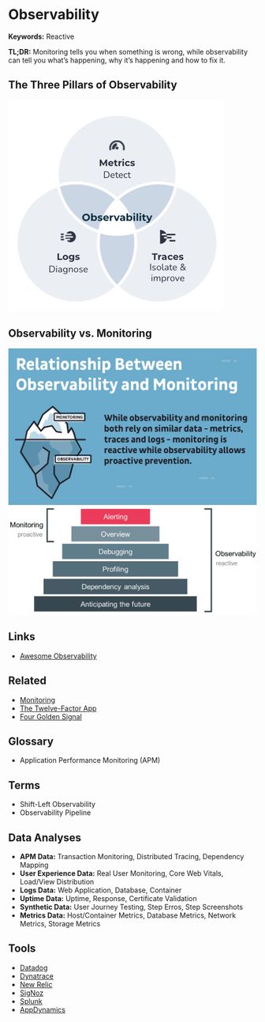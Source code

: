 # Observability

**Keywords:** Reactive

**TL;DR:** Monitoring tells you when something is wrong, while observability can tell you what’s happening, why it’s happening and how to fix it.

## The Three Pillars of Observability

![Three Pillars of Observability](/assets/images/devops/three-pillars-of-observability.png)

## Observability vs. Monitoring

![Observability vs. Monitoring](/assets/images/devops/observability-vs-monitoring.png)
![Observability Pyramid](/assets/images/devops/observability-pyramid.png)

## Links

- [Awesome Observability](https://github.com/adriannovegil/awesome-observability)

## Related

- [Monitoring](/devops/monitoring.md)
- [The Twelve-Factor App](/12factor.md)
- [Four Golden Signal](/4-golden-signals.md)

## Glossary

- Application Performance Monitoring (APM)

## Terms

- Shift-Left Observability
- Observability Pipeline

## Data Analyses

- **APM Data:** Transaction Monitoring, Distributed Tracing, Dependency Mapping
- **User Experience Data:** Real User Monitoring, Core Web Vitals, Load/View Distribution
- **Logs Data:** Web Application, Database, Container
- **Uptime Data:** Uptime, Response, Certificate Validation
- **Synthetic Data:** User Journey Testing, Step Erros, Step Screenshots
- **Metrics Data:** Host/Container Metrics, Database Metrics, Network Metrics, Storage Metrics

<!--
- Error Tracking
- Security Monitoring
-->

## Tools

- [Datadog](/datadog.md)
- [Dynatrace](/dynatrace.md)
- [New Relic](/newrelic/README.md)
- [SigNoz](/signoz.md)
- [Splunk](/splunk.md)
- [AppDynamics](https://appdynamics.com/)

<!--
- [Grafana](/grafana/README.md)
-->
